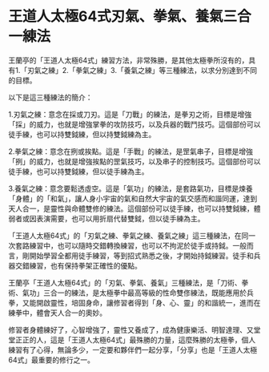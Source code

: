 # 王道人太極64式刃氣、拳氣、養氣三合一練法

王蘭亭的「王道人太極64式」練習方法，非常殊勝，是其他太極拳所沒有的，具有1.「刃氣之練」2.「拳氣之練」3.「養氣之練」等三種練法，以求分別達到不同的目標。

以下是這三種練法的簡介：

1.刃氣之練：意念在採或刀刃。這是「刀戰」的練法，是拳刃之術，目標是增強「採」的威力，也就是增強掌拳的攻防技巧，以及兵器的戰鬥技巧。這個部份可以徒手練，也可以持雙鉞練，但以持雙鉞練為主。

2.拳氣之練：意念在挒或挨點。這是「手戰」的練法，是罡氣串子，目標是增強「挒」的威力，也就是增強挨點的罡氣技巧，以及串子的控制技巧。這個部份可以徒手練，也可以持雙鉞練，但以徒手練為主。

3.養氣之練：意念要鬆透虛空。這是「氣功」的練法，是套路氣功，目標是煉養「身體」的「和氣」，讓人身小宇宙的氣和自然大宇宙的氣交感而和諧同運，達到天人合一，是靈性與命體雙修的練法。這個部份可以徒手練，也可以持雙鉞練，體弱者或因表演需要，也可以用折扇代替雙鉞，但以徒手練為主。

「王道人太極64式」的「刃氣之練、拳氣之練、養氣之練」這三種練法，在同一次套路練習中，也可以隨時交錯轉換練習，也可以不拘泥於徒手或持鉞。一般而言，剛開始學習全都用徒手練習，等到招式熟悉之後，才開始持鉞練習。徒手和兵器交錯練習，也有保持拳架正確性的優點。

王蘭亭「王道人太極64式」的「刃氣、拳氣、養氣」三種練法，是「刀術、拳術、氣功」三合一的練法，是太極拳中最高等級的性命雙俢練法，既能應用於兵拳，又能開啟靈性，培固身命，讓修習者得到「身、心、靈」的和諧統一，進而在練拳中，體會天人合一的奧妙。

修習者身體練好了，心智增強了，靈性又養成了，成為健康樂活、明智達理、又堂堂正正的人，這是「王道人太極64式」最殊勝的力量，這麼殊勝的太極拳，個人練習有了心得，無論多少，一定要和夥伴們一起分享，「分享」也是「王道人太極64式」最重要的修行之一。